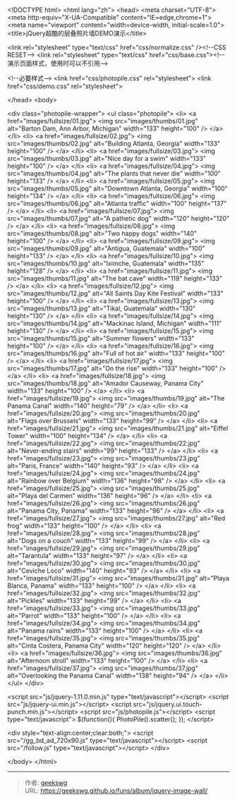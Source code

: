 # 

&lt;!DOCTYPE html&gt;
&lt;html lang=&#34;zh&#34;&gt;
&lt;head&gt;
&lt;meta charset=&#34;UTF-8&#34;&gt;
&lt;meta http-equiv=&#34;X-UA-Compatible&#34; content=&#34;IE=edge,chrome=1&#34;&gt; 
&lt;meta name=&#34;viewport&#34; content=&#34;width=device-width, initial-scale=1.0&#34;&gt;
&lt;title&gt;jQuery超酷的层叠照片墙DEMO演示&lt;/title&gt;

&lt;link rel=&#34;stylesheet&#34; type=&#34;text/css&#34; href=&#34;css/normalize.css&#34; /&gt;&lt;!--CSS RESET--&gt;
&lt;link rel=&#34;stylesheet&#34; type=&#34;text/css&#34; href=&#34;css/base.css&#34;&gt;&lt;!--演示页面样式，使用时可以不引用--&gt;

&lt;!--必要样式--&gt;
&lt;link href=&#34;css/photopile.css&#34; rel=&#34;stylesheet&#34;&gt;
&lt;link href=&#34;css/demo.css&#34; rel=&#34;stylesheet&#34;&gt;

&lt;/head&gt;
&lt;body&gt;

&lt;div class=&#34;photopile-wrapper&#34;&gt;
	&lt;ul class=&#34;photopile&#34;&gt;
		&lt;li&gt;
			&lt;a href=&#34;images/fullsize/01.jpg&#34;&gt;
			&lt;img src=&#34;images/thumbs/01.jpg&#34; alt=&#34;Barton Dam, Ann Arbor, Michigan&#34; width=&#34;133&#34; height=&#34;100&#34; /&gt;
			&lt;/a&gt;
		&lt;/li&gt;
		&lt;li&gt;
			&lt;a href=&#34;images/fullsize/02.jpg&#34;&gt;
			&lt;img src=&#34;images/thumbs/02.jpg&#34; alt=&#34;Building Atlanta, Georgia&#34; width=&#34;133&#34; height=&#34;100&#34; /&gt;
			&lt;/a&gt;
		&lt;/li&gt;
		&lt;li&gt;
			&lt;a href=&#34;images/fullsize/03.jpg&#34;&gt;
			&lt;img src=&#34;images/thumbs/03.jpg&#34; alt=&#34;Nice day for a swim&#34; width=&#34;133&#34; height=&#34;100&#34; /&gt;
			&lt;/a&gt;
		&lt;/li&gt;
		&lt;li&gt;
			&lt;a href=&#34;images/fullsize/04.jpg&#34;&gt;
			&lt;img src=&#34;images/thumbs/04.jpg&#34; alt=&#34;The plants that never die&#34; width=&#34;100&#34; height=&#34;133&#34; /&gt;
			&lt;/a&gt;
		&lt;/li&gt;
		&lt;li&gt;
			&lt;a href=&#34;images/fullsize/05.jpg&#34;&gt;
			&lt;img src=&#34;images/thumbs/05.jpg&#34; alt=&#34;Downtown Atlanta, Georgia&#34; width=&#34;100&#34; height=&#34;134&#34; /&gt;
			&lt;/a&gt;
		&lt;/li&gt;
		&lt;li&gt;
			&lt;a href=&#34;images/fullsize/06.jpg&#34;&gt;
			&lt;img src=&#34;images/thumbs/06.jpg&#34; alt=&#34;Atlanta traffic&#34; width=&#34;100&#34; height=&#34;137&#34; /&gt;
			&lt;/a&gt;
		&lt;/li&gt;
		&lt;li&gt;
			&lt;a href=&#34;images/fullsize/07.jpg&#34;&gt;
			&lt;img src=&#34;images/thumbs/07.jpg&#34; alt=&#34;A pathetic dog&#34; width=&#34;120&#34; height=&#34;120&#34; /&gt;
			&lt;/a&gt;
		&lt;/li&gt;
		&lt;li&gt;
			&lt;a href=&#34;images/fullsize/08.jpg&#34;&gt;
			&lt;img src=&#34;images/thumbs/08.jpg&#34; alt=&#34;Two happy dogs&#34; width=&#34;140&#34; height=&#34;100&#34; /&gt;
			&lt;/a&gt;
		&lt;/li&gt;
		&lt;li&gt;
			&lt;a href=&#34;images/fullsize/09.jpg&#34;&gt;
			&lt;img src=&#34;images/thumbs/09.jpg&#34; alt=&#34;Antigua, Guatemala&#34; width=&#34;100&#34; height=&#34;133&#34; /&gt;
			&lt;/a&gt;
		&lt;/li&gt;
		&lt;li&gt;
			&lt;a href=&#34;images/fullsize/10.jpg&#34;&gt;
			&lt;img src=&#34;images/thumbs/10.jpg&#34; alt=&#34;Iximche, Guatemala&#34; width=&#34;135&#34; height=&#34;128&#34; /&gt;
			&lt;/a&gt;
		&lt;/li&gt;
		&lt;li&gt;
			&lt;a href=&#34;images/fullsize/11.jpg&#34;&gt;
			&lt;img src=&#34;images/thumbs/11.jpg&#34; alt=&#34;The bat cave&#34; width=&#34;119&#34; height=&#34;133&#34; /&gt;
			&lt;/a&gt;
		&lt;/li&gt;
		&lt;li&gt;
			&lt;a href=&#34;images/fullsize/12.jpg&#34;&gt;
			&lt;img src=&#34;images/thumbs/12.jpg&#34; alt=&#34;All Saints Day Kite Festival&#34; width=&#34;133&#34; height=&#34;100&#34; /&gt;
			&lt;/a&gt;
		&lt;/li&gt;
		&lt;li&gt;
			&lt;a href=&#34;images/fullsize/13.jpg&#34;&gt;
			&lt;img src=&#34;images/thumbs/13.jpg&#34; alt=&#34;Tikal, Guatemala&#34; width=&#34;130&#34; height=&#34;130&#34; /&gt;
			&lt;/a&gt;
		&lt;/li&gt;
		&lt;li&gt;
			&lt;a href=&#34;images/fullsize/14.jpg&#34;&gt;
			&lt;img src=&#34;images/thumbs/14.jpg&#34; alt=&#34;Mackinac Island, Michigan&#34; width=&#34;111&#34; height=&#34;130&#34; /&gt;
			&lt;/a&gt;
		&lt;/li&gt;
		&lt;li&gt;
			&lt;a href=&#34;images/fullsize/15.jpg&#34;&gt;
			&lt;img src=&#34;images/thumbs/15.jpg&#34; alt=&#34;Summer flowers&#34; width=&#34;133&#34; height=&#34;100&#34; /&gt;
			&lt;/a&gt;
		&lt;/li&gt;
		&lt;li&gt;
			&lt;a href=&#34;images/fullsize/16.jpg&#34;&gt;
			&lt;img src=&#34;images/thumbs/16.jpg&#34; alt=&#34;Full of hot air&#34; width=&#34;133&#34; height=&#34;100&#34; /&gt;
			&lt;/a&gt;
		&lt;/li&gt;
		&lt;li&gt;
			&lt;a href=&#34;images/fullsize/17.jpg&#34;&gt;
			&lt;img src=&#34;images/thumbs/17.jpg&#34; alt=&#34;On the rise&#34; width=&#34;133&#34; height=&#34;100&#34; /&gt;
			&lt;/a&gt;
		&lt;/li&gt;
		&lt;li&gt;
			&lt;a href=&#34;images/fullsize/18.jpg&#34;&gt;
			&lt;img src=&#34;images/thumbs/18.jpg&#34; alt=&#34;Amador Causeway, Panama City&#34; width=&#34;133&#34; height=&#34;100&#34; /&gt;
			&lt;/a&gt;
		&lt;/li&gt;
		&lt;li&gt;
			&lt;a href=&#34;images/fullsize/19.jpg&#34;&gt;
			&lt;img src=&#34;images/thumbs/19.jpg&#34; alt=&#34;The Panama Canal&#34; width=&#34;140&#34; height=&#34;79&#34; /&gt;
			&lt;/a&gt;
		&lt;/li&gt;
		&lt;li&gt;
			&lt;a href=&#34;images/fullsize/20.jpg&#34;&gt;
			&lt;img src=&#34;images/thumbs/20.jpg&#34; alt=&#34;Flags over Brussels&#34; width=&#34;133&#34; height=&#34;99&#34; /&gt;
			&lt;/a&gt;
		&lt;/li&gt;
		&lt;li&gt;
			&lt;a href=&#34;images/fullsize/21.jpg&#34;&gt;
			&lt;img src=&#34;images/thumbs/21.jpg&#34; alt=&#34;Eiffel Tower&#34; width=&#34;100&#34; height=&#34;134&#34; /&gt;
			&lt;/a&gt;
		&lt;/li&gt;
		&lt;li&gt;
			&lt;a href=&#34;images/fullsize/22.jpg&#34;&gt;
			&lt;img src=&#34;images/thumbs/22.jpg&#34; alt=&#34;Never-ending stairs&#34; width=&#34;99&#34; height=&#34;133&#34; /&gt;
			&lt;/a&gt;
		&lt;/li&gt;
		&lt;li&gt;
			&lt;a href=&#34;images/fullsize/23.jpg&#34;&gt;
			&lt;img src=&#34;images/thumbs/23.jpg&#34; alt=&#34;Paris, France&#34; width=&#34;140&#34; height=&#34;93&#34; /&gt;
			&lt;/a&gt;
		&lt;/li&gt;
		&lt;li&gt;
			&lt;a href=&#34;images/fullsize/24.jpg&#34;&gt;
			&lt;img src=&#34;images/thumbs/24.jpg&#34; alt=&#34;Rainbow over Belgium&#34; width=&#34;136&#34; height=&#34;98&#34; /&gt;
			&lt;/a&gt;
		&lt;/li&gt;
		&lt;li&gt;
			&lt;a href=&#34;images/fullsize/25.jpg&#34;&gt;
			&lt;img src=&#34;images/thumbs/25.jpg&#34; alt=&#34;Playa del Carmen&#34; width=&#34;136&#34; height=&#34;96&#34; /&gt;
			&lt;/a&gt;
		&lt;/li&gt;
		&lt;li&gt;
			&lt;a href=&#34;images/fullsize/26.jpg&#34;&gt;
			&lt;img src=&#34;images/thumbs/26.jpg&#34; alt=&#34;Panama City, Panama&#34; width=&#34;133&#34; height=&#34;96&#34; /&gt;
			&lt;/a&gt;
		&lt;/li&gt;
		&lt;li&gt;
			&lt;a href=&#34;images/fullsize/27.jpg&#34;&gt;
			&lt;img src=&#34;images/thumbs/27.jpg&#34; alt=&#34;Red frog&#34; width=&#34;133&#34; height=&#34;100&#34; /&gt;
			&lt;/a&gt;
		&lt;/li&gt;
		&lt;li&gt;
			&lt;a href=&#34;images/fullsize/28.jpg&#34;&gt;
			&lt;img src=&#34;images/thumbs/28.jpg&#34; alt=&#34;Dogs on a couch&#34; width=&#34;133&#34; height=&#34;99&#34; /&gt;
			&lt;/a&gt;
		&lt;/li&gt;
		&lt;li&gt;
			&lt;a href=&#34;images/fullsize/29.jpg&#34;&gt;
			&lt;img src=&#34;images/thumbs/29.jpg&#34; alt=&#34;Tarantula&#34; width=&#34;133&#34; height=&#34;97&#34; /&gt;
			&lt;/a&gt;
		&lt;/li&gt;
		&lt;li&gt;
			&lt;a href=&#34;images/fullsize/30.jpg&#34;&gt;
			&lt;img src=&#34;images/thumbs/30.jpg&#34; alt=&#34;Ceviche Loco&#34; width=&#34;140&#34; height=&#34;93&#34; /&gt;
			&lt;/a&gt;
		&lt;/li&gt;
		&lt;li&gt;
			&lt;a href=&#34;images/fullsize/31.jpg&#34;&gt;
			&lt;img src=&#34;images/thumbs/31.jpg&#34; alt=&#34;Playa Blanca, Panama&#34; width=&#34;133&#34; height=&#34;100&#34; /&gt;
			&lt;/a&gt;
		&lt;/li&gt;
		&lt;li&gt;
			&lt;a href=&#34;images/fullsize/32.jpg&#34;&gt;
			&lt;img src=&#34;images/thumbs/32.jpg&#34; alt=&#34;Pickles&#34; width=&#34;133&#34; height=&#34;99&#34; /&gt;
			&lt;/a&gt;
		&lt;/li&gt;
		&lt;li&gt;
			&lt;a href=&#34;images/fullsize/33.jpg&#34;&gt;
			&lt;img src=&#34;images/thumbs/33.jpg&#34; alt=&#34;Parrot&#34; width=&#34;133&#34; height=&#34;100&#34; /&gt;
			&lt;/a&gt;
		&lt;/li&gt;
		&lt;li&gt;
			&lt;a href=&#34;images/fullsize/34.jpg&#34;&gt;
			&lt;img src=&#34;images/thumbs/34.jpg&#34; alt=&#34;Panama rains&#34; width=&#34;133&#34; height=&#34;100&#34; /&gt;
			&lt;/a&gt;
		&lt;/li&gt;
		&lt;li&gt;
			&lt;a href=&#34;images/fullsize/35.jpg&#34;&gt;
			&lt;img src=&#34;images/thumbs/35.jpg&#34; alt=&#34;Cinta Costera, Panama City&#34; width=&#34;120&#34; height=&#34;120&#34; /&gt;
			&lt;/a&gt;
		&lt;/li&gt;
		&lt;li&gt;
			&lt;a href=&#34;images/fullsize/36.jpg&#34;&gt;
			&lt;img src=&#34;images/thumbs/36.jpg&#34; alt=&#34;Afternoon stroll&#34; width=&#34;133&#34; height=&#34;100&#34; /&gt;
			&lt;/a&gt;
		&lt;/li&gt;
		&lt;li&gt;
			&lt;a href=&#34;images/fullsize/37.jpg&#34;&gt;
			&lt;img src=&#34;images/thumbs/37.jpg&#34; alt=&#34;Overlooking the Panama Canal&#34; width=&#34;138&#34; height=&#34;94&#34; /&gt;
			&lt;/a&gt;
		&lt;/li&gt;
	&lt;/ul&gt;
&lt;/div&gt;

&lt;script src=&#34;js/jquery-1.11.0.min.js&#34; type=&#34;text/javascript&#34;&gt;&lt;/script&gt;
&lt;script src=&#34;js/jquery-ui.min.js&#34;&gt;&lt;/script&gt;
&lt;script src=&#34;js/jquery.ui.touch-punch.min.js&#34;&gt;&lt;/script&gt;
&lt;script src=&#34;js/photopile.js&#34;&gt;&lt;/script&gt;
&lt;script type=&#34;text/javascript&#34;&gt;
$(function(){
	PhotoPile().scatter();
});
&lt;/script&gt;

&lt;div style=&#34;text-align:center;clear:both;&#34;&gt;
&lt;script src=&#34;/gg_bd_ad_720x90.js&#34; type=&#34;text/javascript&#34;&gt;&lt;/script&gt;
&lt;script src=&#34;/follow.js&#34; type=&#34;text/javascript&#34;&gt;&lt;/script&gt;
&lt;/div&gt;

&lt;/body&gt;
&lt;/html&gt;

---

> 作者: [geekswg](https://github.com/geekswg)  
> URL: https://geekswg.github.io/funs/album/jquery-image-wall/  

